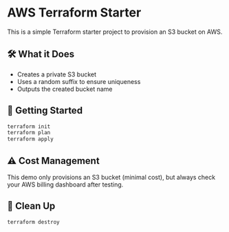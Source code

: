 # AWS Terraform Starter

This is a simple Terraform starter project to provision an S3 bucket on AWS.

## 🛠️ What it Does

- Creates a private S3 bucket
- Uses a random suffix to ensure uniqueness
- Outputs the created bucket name

## 🚀 Getting Started

```bash
terraform init
terraform plan
terraform apply
```

## ⚠️ Cost Management

This demo only provisions an S3 bucket (minimal cost), but always check your AWS billing dashboard after testing.

## 🔄 Clean Up

```bash
terraform destroy
```
